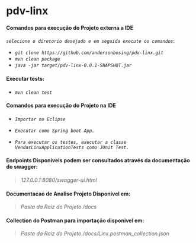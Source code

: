 # pdv-linx

#### Comandos para execução do Projeto externa a IDE
_`selecione o diretório desejado e em seguida execute os comandos`_:

- _`git clone https://github.com/andersonbosing/pdv-linx.git`_
- _`mvn clean package`_
- _`java -jar target/pdv-linx-0.0.1-SNAPSHOT.jar`_
  
#### Executar tests: 
- _`mvn clean test`_

#### Comandos para execução do Projeto na IDE
- _`Importar no Eclipse`_
- _`Executar como Spring boot App.`_

- _`Para executar os testes, executar a classe VendasLinxApplicationTests como JUnit Test.`_


#### Endpoints Disponiveis podem ser consultados através da documentação do swagger:
  
  > _127.0.0.1:8080/swagger-ui.html_

#### Documentacao de Analise Projeto Disponivel em:
  
  > _Pasta da Raiz do Projeto /docs_

#### Collection do Postman para importação disponivel em:
  
  > _Pasta da Raiz do Projeto /docs/Linx.postman_collection.json_
